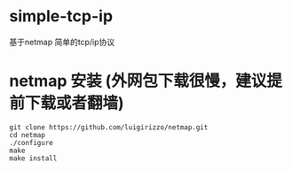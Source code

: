 # simple-tcp-ip
基于netmap 简单的tcp/ip协议




# netmap 安装  (外网包下载很慢，建议提前下载或者翻墙)
```
git clone https://github.com/luigirizzo/netmap.git
cd netmap
./configure
make
make install
```

